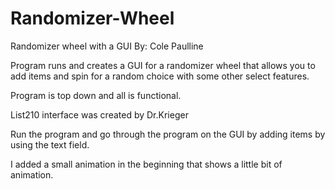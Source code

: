 # Randomizer-Wheel
Randomizer wheel with a GUI
By: Cole Paulline

Program runs and creates a GUI for a randomizer wheel that allows you to add items and spin for a random choice with some other select features. 

Program is top down and all is functional.

List210 interface was created by Dr.Krieger

Run the program and go through the program on the GUI by adding items by using the text field.

I added a small animation in the beginning that shows a little bit of animation.
